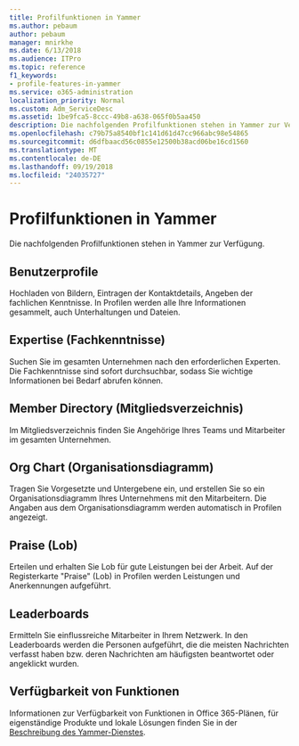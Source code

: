 ```yaml
---
title: Profilfunktionen in Yammer
ms.author: pebaum
author: pebaum
manager: mnirkhe
ms.date: 6/13/2018
ms.audience: ITPro
ms.topic: reference
f1_keywords:
- profile-features-in-yammer
ms.service: o365-administration
localization_priority: Normal
ms.custom: Adm_ServiceDesc
ms.assetid: 1be9fca5-8ccc-49b8-a638-065f0b5aa450
description: Die nachfolgenden Profilfunktionen stehen in Yammer zur Verfügung.
ms.openlocfilehash: c79b75a8540bf1c141d61d47cc966abc98e54865
ms.sourcegitcommit: d6dfbaacd56c0855e12500b38acd06be16cd1560
ms.translationtype: MT
ms.contentlocale: de-DE
ms.lasthandoff: 09/19/2018
ms.locfileid: "24035727"
---
```

# <a name="profile-features-in-yammer"></a>Profilfunktionen in Yammer

Die nachfolgenden Profilfunktionen stehen in Yammer zur Verfügung.
  
## <a name="user-profiles"></a>Benutzerprofile
<a name="bkmk_UserProfiles"> </a>

Hochladen von Bildern, Eintragen der Kontaktdetails, Angeben der fachlichen Kenntnisse. In Profilen werden alle Ihre Informationen gesammelt, auch Unterhaltungen und Dateien.
  
## <a name="expertise"></a>Expertise (Fachkenntnisse)
<a name="bkmk_Expertise"> </a>

Suchen Sie im gesamten Unternehmen nach den erforderlichen Experten. Die Fachkenntnisse sind sofort durchsuchbar, sodass Sie wichtige Informationen bei Bedarf abrufen können.
  
## <a name="member-directory"></a>Member Directory (Mitgliedsverzeichnis)
<a name="bkmk_MemberDirectory"> </a>

Im Mitgliedsverzeichnis finden Sie Angehörige Ihres Teams und Mitarbeiter im gesamten Unternehmen.
  
## <a name="org-chart"></a>Org Chart (Organisationsdiagramm)
<a name="bkmk_OrgChart"> </a>

Tragen Sie Vorgesetzte und Untergebene ein, und erstellen Sie so ein Organisationsdiagramm Ihres Unternehmens mit den Mitarbeitern. Die Angaben aus dem Organisationsdiagramm werden automatisch in Profilen angezeigt.
  
## <a name="praise"></a>Praise (Lob)
<a name="bkmk_Praise"> </a>

Erteilen und erhalten Sie Lob für gute Leistungen bei der Arbeit. Auf der Registerkarte "Praise" (Lob) in Profilen werden Leistungen und Anerkennungen aufgeführt.
  
## <a name="leaderboards"></a>Leaderboards
<a name="bkmk_Leaderboards"> </a>

Ermitteln Sie einflussreiche Mitarbeiter in Ihrem Netzwerk. In den Leaderboards werden die Personen aufgeführt, die die meisten Nachrichten verfasst haben bzw. deren Nachrichten am häufigsten beantwortet oder angeklickt wurden.
  
## <a name="feature-availability"></a>Verfügbarkeit von Funktionen
<a name="bkmk_Leaderboards"> </a>

Informationen zur Verfügbarkeit von Funktionen in Office 365-Plänen, für eigenständige Produkte und lokale Lösungen finden Sie in der [Beschreibung des Yammer-Dienstes](yammer-service-description.md).
  

